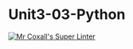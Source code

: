 # Unit3-03-Python
[![Mr Coxall's Super Linter](https://github.com/ICS3U-C-Programming-TonyT/Unit3-03-Python/workflows/Mr%20Coxall's%20Super%20Linter/badge.svg)](https://github.com/ICS3U-C-Programming-TonyT/Unit3-03-Python/actions/)
